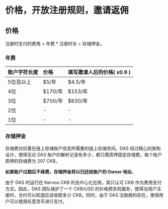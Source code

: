 # 价格，开放注册规则，邀请返佣

## 价格

注册时支付的费用 = 年费 \* 注册时长 + 存储押金。

### 年费

| 账户字符长度 | 价格 | 填写邀请人后的价格\( x0.9 \) |
| :--- | :--- | :--- |
| 5位及以上 | $5/年 | $4.5/年 |
| 4位 | $170/年 | $153/年 |
| 3位 | $700/年 | $630/年 |
| 2位 | - | - |
| 1位 | - | - |

### 存储押金

存储费对应着在链上存储账户信息所需要的链上存储空间。DAS 经过精心的架构设计，使得无论 DAS 账户的解析记录有多少，都只需质押固定存储费。每个账户质押的存储费为 207 CKB。

**如果账户过期后不续费，存储押金将以归还给账户的 Owner 地址**。

由于 DAS 时运行在 Nervos CKB 的去中心化应用，其只认可 CKB 作为费用支付方式。因此，DAS 团队维护了一个 CKB/USD 的价格预言机服务，使得当用户注册时，合约可以知道应该收取多少 CKB。同时，由于 DAS 注册商的存在，使得用户可以使用任意货币进行支付。


